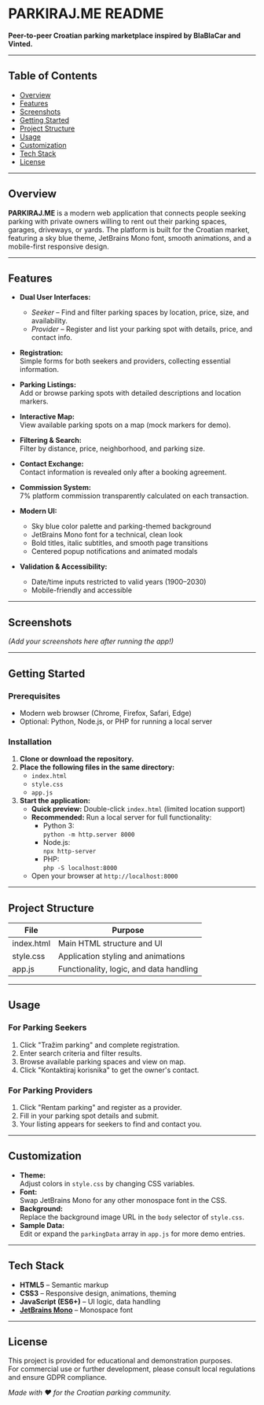 # PARKIRAJ.ME README

**Peer-to-peer Croatian parking marketplace inspired by BlaBlaCar and Vinted.**

---

## Table of Contents

- [Overview](#overview)
- [Features](#features)
- [Screenshots](#screenshots)
- [Getting Started](#getting-started)
- [Project Structure](#project-structure)
- [Usage](#usage)
- [Customization](#customization)
- [Tech Stack](#tech-stack)
- [License](#license)

---

## Overview

**PARKIRAJ.ME** is a modern web application that connects people seeking parking with private owners willing to rent out their parking spaces, garages, driveways, or yards. The platform is built for the Croatian market, featuring a sky blue theme, JetBrains Mono font, smooth animations, and a mobile-first responsive design.

---

## Features

- **Dual User Interfaces:**  
  - *Seeker* – Find and filter parking spaces by location, price, size, and availability.
  - *Provider* – Register and list your parking spot with details, price, and contact info.

- **Registration:**  
  Simple forms for both seekers and providers, collecting essential information.

- **Parking Listings:**  
  Add or browse parking spots with detailed descriptions and location markers.

- **Interactive Map:**  
  View available parking spots on a map (mock markers for demo).

- **Filtering & Search:**  
  Filter by distance, price, neighborhood, and parking size.

- **Contact Exchange:**  
  Contact information is revealed only after a booking agreement.

- **Commission System:**  
  7% platform commission transparently calculated on each transaction.

- **Modern UI:**  
  - Sky blue color palette and parking-themed background
  - JetBrains Mono font for a technical, clean look
  - Bold titles, italic subtitles, and smooth page transitions
  - Centered popup notifications and animated modals

- **Validation & Accessibility:**  
  - Date/time inputs restricted to valid years (1900–2030)
  - Mobile-friendly and accessible

---

## Screenshots

*(Add your screenshots here after running the app!)*

---

## Getting Started

### Prerequisites

- Modern web browser (Chrome, Firefox, Safari, Edge)
- Optional: Python, Node.js, or PHP for running a local server

### Installation

1. **Clone or download the repository.**
2. **Place the following files in the same directory:**
   - `index.html`
   - `style.css`
   - `app.js`
3. **Start the application:**
   - **Quick preview:** Double-click `index.html` (limited location support)
   - **Recommended:** Run a local server for full functionality:
     - Python 3:  
       `python -m http.server 8000`
     - Node.js:  
       `npx http-server`
     - PHP:  
       `php -S localhost:8000`
   - Open your browser at `http://localhost:8000`

---

## Project Structure

| File         | Purpose                                  |
|--------------|------------------------------------------|
| index.html   | Main HTML structure and UI               |
| style.css    | Application styling and animations       |
| app.js       | Functionality, logic, and data handling  |

---

## Usage

### For Parking Seekers

1. Click "Tražim parking" and complete registration.
2. Enter search criteria and filter results.
3. Browse available parking spaces and view on map.
4. Click "Kontaktiraj korisnika" to get the owner's contact.

### For Parking Providers

1. Click "Rentam parking" and register as a provider.
2. Fill in your parking spot details and submit.
3. Your listing appears for seekers to find and contact you.

---

## Customization

- **Theme:**  
  Adjust colors in `style.css` by changing CSS variables.
- **Font:**  
  Swap JetBrains Mono for any other monospace font in the CSS.
- **Background:**  
  Replace the background image URL in the `body` selector of `style.css`.
- **Sample Data:**  
  Edit or expand the `parkingData` array in `app.js` for more demo entries.

---

## Tech Stack

- **HTML5** – Semantic markup
- **CSS3** – Responsive design, animations, theming
- **JavaScript (ES6+)** – UI logic, data handling
- **[JetBrains Mono](https://fonts.google.com/specimen/JetBrains+Mono)** – Monospace font

---

## License

This project is provided for educational and demonstration purposes.  
For commercial use or further development, please consult local regulations and ensure GDPR compliance.

*Made with ❤️ for the Croatian parking community.*

